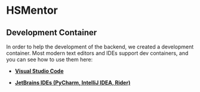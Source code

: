 # HSMentor

## Development Container

In order to help the development of the backend, we created a development container. Most modern text editors and IDEs support dev containers, and you can see how to use them here:

- **[Visual Studio Code](https://code.visualstudio.com/docs/devcontainers/containers)**

- **[JetBrains IDEs (PyCharm, IntelliJ IDEA, Rider)](https://www.jetbrains.com/help/idea/connect-to-devcontainer.html)**